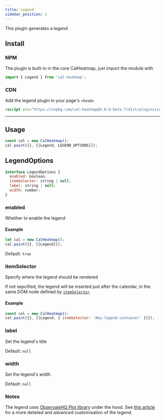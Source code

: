 ```yaml
---
title: Legend
sidebar_position: 2
---
```


This plugin generates a legend

## Install

### NPM

The plugin is built-in in the core CalHeatmap, just import the module with

```js
import { Legend } from 'cal-heatmap';
```

### CDN

Add the legend plugin in your page's `<head>`

```html
<script src="https://unpkg.com/cal-heatmap@4.0.0-beta.7/dist/plugins/Legend.min.js"></script>
```

<hr />

## Usage

```js
const cal = new CalHeatmap();
cal.paint({}, [[Legend, LEGEND_OPTIONS]]);
```

## LegendOptions

```js
interface LegendOptions {
  enabled: boolean;
  itemSelector: string | null;
  label: string | null;
  width: number;
}
```

### enabled

Whether to enable the legend

#### Example

```js
let cal = new CalHeatmap();
cal.paint({}, [[Legend]]);
```

Default: `true`

### itemSelector

Specify where the legend should be rendered

If not sepcified, the legend will be inserted just after the calendar, in the same DOM node defined by [`itemSelector`](/options/itemSelector.md).

#### Example

```js
const cal = new CalHeatmap();
cal.paint({}, [[Legend, { itemSelector: '#my-legend-container' }]]);
```

### label

Set the legend's title

Default: `null`

### width

Set the legend's width

Default: `null`

### Notes

The legend uses [ObservaleHQ Plot library](https://github.com/observablehq/plot) under the hood.
See [this article](https://observablehq.com/@d3/color-legend) for a more detailed and advanced customisation of the legend.
